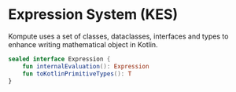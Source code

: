 # Expression System (KES)

Kompute uses a set of classes, dataclasses, interfaces and types to enhance writing mathematical object in Kotlin. 

```kotlin
sealed interface Expression {
    fun internalEvaluation(): Expression
    fun toKotlinPrimitiveTypes(): T
} 
```